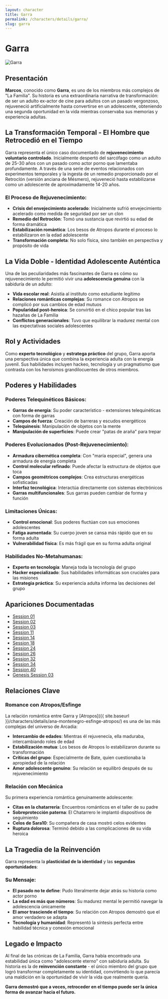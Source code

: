 ```yaml
---
layout: character
title: Garra
permalink: /characters/details/garra/
slug: garra
---
```


# Garra

<div class="character-photo">
  <img src="{{ site.baseurl }}/assets/img/characters/Garra.png" alt="Garra" />
</div>

## Presentación
**Marcos**, conocido como **Garra**, es uno de los miembros más complejos de "La Familia". Su historia es una extraordinaria narrativa de transformación: de ser un adulto ex-actor de cine para adultos con un pasado vergonzoso, rejuveneció artificialmente hasta convertirse en un adolescente, obteniendo una segunda oportunidad en la vida mientras conservaba sus memorias y experiencia adultas.

## La Transformación Temporal - El Hombre que Retrocedió en el Tiempo
Garra representa el único caso documentado de **rejuvenecimiento voluntario controlado**. Inicialmente despertó del sarcófago como un adulto de 25-30 años con un pasado como actor porno que lamentaba profundamente. A través de una serie de eventos relacionados con experimentos temporales y la ingesta de un remedio proporcionado por el Retroclón (versión anciana de Mésmero), rejuveneció hasta estabilizarse como un adolescente de aproximadamente 14-20 años.

### El Proceso de Rejuvenecimiento:
- **Crisis del envejecimiento acelerado**: Inicialmente sufrió envejecimiento acelerado como medida de seguridad por ser un clon
- **Remedio del Retroclón**: Tomó una sustancia que revirtió su edad de forma dramática
- **Estabilización romántica**: Los besos de Atropos durante el proceso lo estabilizaron en la edad adolescente
- **Transformación completa**: No solo física, sino también en perspectiva y propósito de vida

## La Vida Doble - Identidad Adolescente Auténtica
Una de las peculiaridades más fascinantes de Garra es cómo su rejuvenecimiento le permitió vivir una **adolescencia genuina** con la sabiduría de un adulto:

- **Vida escolar real**: Asistía al instituto como estudiante legítimo
- **Relaciones románticas complejas**: Su romance con Atropos se complicó por sus cambios de edad mutuos
- **Popularidad post-heroica**: Se convirtió en el chico popular tras las hazañas de La Familia
- **Conflictos generacionales**: Tuvo que equilibrar la madurez mental con las expectativas sociales adolescentes

## Rol y Actividades
Como **experto tecnológico** y **estratega práctico** del grupo, Garra aporta una perspectiva única que combina la experiencia adulta con la energía juvenil. Sus habilidades incluyen hackeo, tecnología y un pragmatismo que contrasta con los heroísmos grandilocuentes de otros miembros.

## Poderes y Habilidades

### Poderes Telequinéticos Básicos:
- **Garras de energía**: Su poder característico - extensiones telequinéticas con forma de garras
- **Campos de fuerza**: Creación de barreras y escudos energéticos 
- **Telequinesis**: Manipulación de objetos con la mente
- **Manipulación de superficies**: Puede crear "patas de araña" para trepar

### Poderes Evolucionados (Post-Rejuvenecimiento):
- **Armadura cibernética completa**: Con "maría especial", genera una armadura de energía completa
- **Control molecular refinado**: Puede afectar la estructura de objetos que toca
- **Campos geométricos complejos**: Crea estructuras energéticas sofisticadas
- **Interfaz tecnológica**: Interactúa directamente con sistemas electrónicos
- **Garras multifuncionales**: Sus garras pueden cambiar de forma y función

### Limitaciones Únicas:
- **Control emocional**: Sus poderes fluctúan con sus emociones adolescentes
- **Fatiga aumentada**: Su cuerpo joven se cansa más rápido que en su forma adulta
- **Vulnerabilidad física**: Es más frágil que en su forma adulta original

### Habilidades No-Metahumanas:
- **Experto en tecnología**: Maneja toda la tecnología del grupo
- **Hacker especializado**: Sus habilidades informáticas son cruciales para las misiones
- **Estrategia práctica**: Su experiencia adulta informa las decisiones del grupo

## Apariciones Documentadas
- [Session 01](../../campaigns/la-familia/session-01.md)
- [Session 02](../../campaigns/la-familia/session-02.md)
- [Session 03](../../campaigns/la-familia/session-03.md)
- [Session 11](../../campaigns/la-familia/session-11.md)
- [Session 14](../../campaigns/la-familia/session-14.md)
- [Session 18](../../campaigns/la-familia/session-18.md)
- [Session 24](../../campaigns/la-familia/session-24.md)
- [Session 26](../../campaigns/la-familia/session-26.md)
- [Session 32](../../campaigns/la-familia/session-32.md)
- [Session 34](../../campaigns/la-familia/session-34.md)
- [Session 40](../../campaigns/la-familia/session-40.md)
- [Genesis Session 03](../../campaigns/genesis/session-03.md)

## Relaciones Clave

### Romance con Atropos/Esfinge
La relación romántica entre Garra y [Atropos]({{ site.baseurl }}/characters/details/ana-montenegro-esfinge-atropos/) es una de las más complejas del universo de Arcadia:
- **Intercambio de edades**: Mientras él rejuvenecía, ella maduraba, intercambiando roles de edad
- **Estabilización mutua**: Los besos de Atropos lo estabilizaron durante su transformación
- **Críticas del grupo**: Especialmente de Bate, quien cuestionaba la apropiedad de la relación
- **Amor adolescente genuino**: Su relación se equilibró después de su rejuvenecimiento

### Relación con Mecánica
Su primera experiencia romántica genuinamente adolescente:
- **Citas en la chatarrería**: Encuentros románticos en el taller de su padre
- **Sobreprotección paterna**: El Chatarrero le implantó dispositivos de seguimiento
- **Celos de Sara10**: Su compañera de casa mostró celos evidentes
- **Ruptura dolorosa**: Terminó debido a las complicaciones de su vida heroica

## La Tragedia de la Reinvención
Garra representa la **plasticidad de la identidad** y las **segundas oportunidades**:

### Su Mensaje:
- **El pasado no te define**: Pudo literalmente dejar atrás su historia como actor porno
- **La edad es más que números**: Su madurez mental le permitió navegar la adolescencia únicamente
- **El amor trasciende el tiempo**: Su relación con Atropos demostró que el amor verdadero se adapta
- **Tecnología y humanidad**: Representó la síntesis perfecta entre habilidad técnica y conexión emocional

## Legado e Impacto
Al final de las crónicas de La Familia, Garra había encontrado una estabilidad única como "adolescente eterno" con sabiduría adulta. Su historia es la de **reinvención constante** - el único miembro del grupo que logró transformar completamente su identidad, convirtiendo lo que parecía una maldición en la oportunidad de vivir la vida que realmente quería.

**Garra demostró que a veces, retroceder en el tiempo puede ser la única forma de avanzar hacia el futuro.**